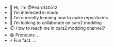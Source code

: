 - 👋 Hi, I’m @Pedro140512
- 👀 I’m interested in mods
- 🌱 I’m currently learning how to make repositories
- 💞️ I’m looking to collaborate on cars2 modding 
- 📫 How to reach me in cars2 modding channel?
- 😄 Pronouns: ...
- ⚡ Fun fact: ...

<!---
Pedro140512/Pedro140512 is a ✨ special ✨ repository because its `README.md` (this file) appears on your GitHub profile.
You can click the Preview link to take a look at your changes.
--->
